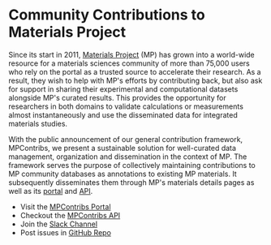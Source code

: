 # Community Contributions to Materials Project

Since its start in 2011, [Materials Project](https://materialsproject.org) (MP) has grown
into a world-wide resource for a materials sciences community of more than 75,000 users
who rely on the portal as a trusted source to accelerate their research. As a result, they
wish to help with MP's efforts by contributing back, but also ask for support in sharing
their experimental and computational datasets alongside MP's curated results. This
provides the opportunity for researchers in both domains to validate calculations or
measurements almost instantaneously and use the disseminated data for integrated materials
studies.

With the public announcement of our general contribution framework, MPContribs, we present
a sustainable solution for well-curated data management, organization and dissemination in
the context of MP. The framework serves the purpose of collectively maintaining
contributions to MP community databases as annotations to existing MP materials. It
subsequently disseminates them through MP's materials details pages as well as its
[portal](https://portal.mpcontribs.org) and [API](https://api.mpcontribs.org).

* Visit the [MPContribs Portal](https://portal.mpcontribs.org)
* Checkout the [MPContribs API](https://api.mpcontribs.org)
* Join the [Slack Channel](https://mpcontribs.slack.com/signup)
* Post issues in [GitHub Repo](https://github.com/materialsproject/MPContribs)
